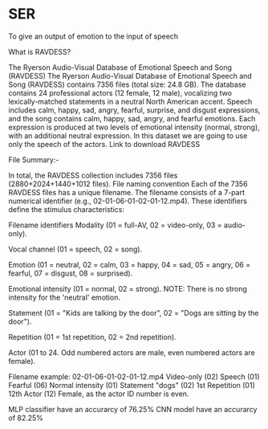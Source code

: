 # SER
To give an output of emotion to the input of speech

What is RAVDESS?

The Ryerson Audio-Visual Database of Emotional Speech and Song (RAVDESS)
The Ryerson Audio-Visual Database of Emotional Speech and Song (RAVDESS) contains 7356 files (total size: 24.8 GB). 
The database contains 24 professional actors (12 female, 12 male), vocalizing two lexically-matched statements in a neutral North American accent. 
Speech includes calm, happy, sad, angry, fearful, surprise, and disgust expressions, and the song contains calm, happy, sad, angry, and fearful emotions.
Each expression is produced at two levels of emotional intensity (normal, strong), with an additional neutral expression.
In this dataset we are going to use only the speech of the actors.
Link to download RAVDESS
 
 
File Summary:-
 
In total, the RAVDESS collection includes 7356 files (2880+2024+1440+1012 files).
File naming convention
Each of the 7356 RAVDESS files has a unique filename. The filename consists of a 7-part numerical identifier (e.g., 02-01-06-01-02-01-12.mp4). These identifiers define the stimulus characteristics: 
 
Filename identifiers 
Modality (01 = full-AV, 02 = video-only, 03 = audio-only).

Vocal channel (01 = speech, 02 = song).

Emotion (01 = neutral, 02 = calm, 03 = happy, 04 = sad, 05 = angry, 06 = fearful, 07 = disgust, 08 = surprised).

Emotional intensity (01 = normal, 02 = strong). NOTE: There is no strong intensity for the 'neutral' emotion.

Statement (01 = "Kids are talking by the door", 02 = "Dogs are sitting by the door").

Repetition (01 = 1st repetition, 02 = 2nd repetition).

Actor (01 to 24. Odd numbered actors are male, even numbered actors are female).

Filename example: 02-01-06-01-02-01-12.mp4 
Video-only (02)
Speech (01)
Fearful (06)
Normal intensity (01)
Statement "dogs" (02)
1st Repetition (01)
12th Actor (12)
Female, as the actor ID number is even.


MLP classifier have an accurarcy of 76.25%
CNN model have an  accurarcy of 82.25%
